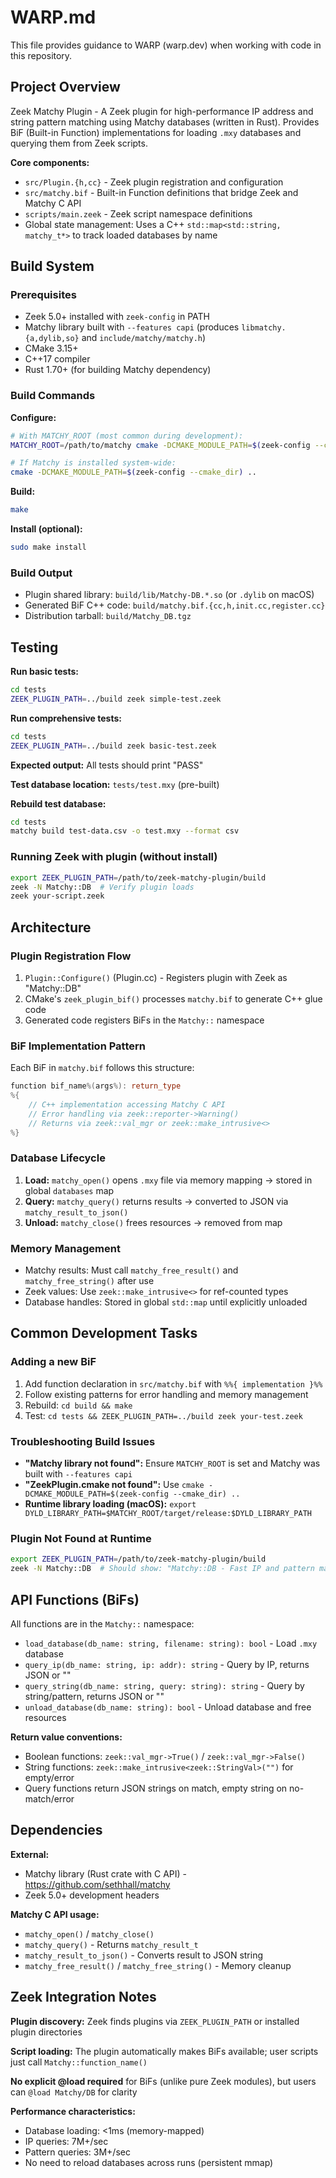 # WARP.md

This file provides guidance to WARP (warp.dev) when working with code in this repository.

## Project Overview

Zeek Matchy Plugin - A Zeek plugin for high-performance IP address and string pattern matching using Matchy databases (written in Rust). Provides BiF (Built-in Function) implementations for loading `.mxy` databases and querying them from Zeek scripts.

**Core components:**
- `src/Plugin.{h,cc}` - Zeek plugin registration and configuration
- `src/matchy.bif` - Built-in Function definitions that bridge Zeek and Matchy C API
- `scripts/main.zeek` - Zeek script namespace definitions
- Global state management: Uses a C++ `std::map<std::string, matchy_t*>` to track loaded databases by name

## Build System

### Prerequisites
- Zeek 5.0+ installed with `zeek-config` in PATH
- Matchy library built with `--features capi` (produces `libmatchy.{a,dylib,so}` and `include/matchy/matchy.h`)
- CMake 3.15+
- C++17 compiler
- Rust 1.70+ (for building Matchy dependency)

### Build Commands

**Configure:**
```bash
# With MATCHY_ROOT (most common during development):
MATCHY_ROOT=/path/to/matchy cmake -DCMAKE_MODULE_PATH=$(zeek-config --cmake_dir) ..

# If Matchy is installed system-wide:
cmake -DCMAKE_MODULE_PATH=$(zeek-config --cmake_dir) ..
```

**Build:**
```bash
make
```

**Install (optional):**
```bash
sudo make install
```

### Build Output
- Plugin shared library: `build/lib/Matchy-DB.*.so` (or `.dylib` on macOS)
- Generated BiF C++ code: `build/matchy.bif.{cc,h,init.cc,register.cc}`
- Distribution tarball: `build/Matchy_DB.tgz`

## Testing

**Run basic tests:**
```bash
cd tests
ZEEK_PLUGIN_PATH=../build zeek simple-test.zeek
```

**Run comprehensive tests:**
```bash
cd tests
ZEEK_PLUGIN_PATH=../build zeek basic-test.zeek
```

**Expected output:** All tests should print "PASS"

**Test database location:** `tests/test.mxy` (pre-built)

**Rebuild test database:**
```bash
cd tests
matchy build test-data.csv -o test.mxy --format csv
```

### Running Zeek with plugin (without install)
```bash
export ZEEK_PLUGIN_PATH=/path/to/zeek-matchy-plugin/build
zeek -N Matchy::DB  # Verify plugin loads
zeek your-script.zeek
```

## Architecture

### Plugin Registration Flow
1. `Plugin::Configure()` (Plugin.cc) - Registers plugin with Zeek as "Matchy::DB"
2. CMake's `zeek_plugin_bif()` processes `matchy.bif` to generate C++ glue code
3. Generated code registers BiFs in the `Matchy::` namespace

### BiF Implementation Pattern
Each BiF in `matchy.bif` follows this structure:
```cpp
function bif_name%(args%): return_type
%{
    // C++ implementation accessing Matchy C API
    // Error handling via zeek::reporter->Warning()
    // Returns via zeek::val_mgr or zeek::make_intrusive<>
%}
```

### Database Lifecycle
1. **Load:** `matchy_open()` opens `.mxy` file via memory mapping → stored in global `databases` map
2. **Query:** `matchy_query()` returns results → converted to JSON via `matchy_result_to_json()`
3. **Unload:** `matchy_close()` frees resources → removed from map

### Memory Management
- Matchy results: Must call `matchy_free_result()` and `matchy_free_string()` after use
- Zeek values: Use `zeek::make_intrusive<>` for ref-counted types
- Database handles: Stored in global `std::map` until explicitly unloaded

## Common Development Tasks

### Adding a new BiF
1. Add function declaration in `src/matchy.bif` with `%%{ implementation }%%`
2. Follow existing patterns for error handling and memory management
3. Rebuild: `cd build && make`
4. Test: `cd tests && ZEEK_PLUGIN_PATH=../build zeek your-test.zeek`

### Troubleshooting Build Issues
- **"Matchy library not found":** Ensure `MATCHY_ROOT` is set and Matchy was built with `--features capi`
- **"ZeekPlugin.cmake not found":** Use `cmake -DCMAKE_MODULE_PATH=$(zeek-config --cmake_dir) ..`
- **Runtime library loading (macOS):** `export DYLD_LIBRARY_PATH=$MATCHY_ROOT/target/release:$DYLD_LIBRARY_PATH`

### Plugin Not Found at Runtime
```bash
export ZEEK_PLUGIN_PATH=/path/to/zeek-matchy-plugin/build
zeek -N Matchy::DB  # Should show: "Matchy::DB - Fast IP and pattern matching..."
```

## API Functions (BiFs)

All functions are in the `Matchy::` namespace:

- `load_database(db_name: string, filename: string): bool` - Load `.mxy` database
- `query_ip(db_name: string, ip: addr): string` - Query by IP, returns JSON or ""
- `query_string(db_name: string, query: string): string` - Query by string/pattern, returns JSON or ""
- `unload_database(db_name: string): bool` - Unload database and free resources

**Return value conventions:**
- Boolean functions: `zeek::val_mgr->True()` / `zeek::val_mgr->False()`
- String functions: `zeek::make_intrusive<zeek::StringVal>("")` for empty/error
- Query functions return JSON strings on match, empty string on no-match/error

## Dependencies

**External:**
- Matchy library (Rust crate with C API) - https://github.com/sethhall/matchy
- Zeek 5.0+ development headers

**Matchy C API usage:**
- `matchy_open()` / `matchy_close()`
- `matchy_query()` - Returns `matchy_result_t`
- `matchy_result_to_json()` - Converts result to JSON string
- `matchy_free_result()` / `matchy_free_string()` - Memory cleanup

## Zeek Integration Notes

**Plugin discovery:** Zeek finds plugins via `ZEEK_PLUGIN_PATH` or installed plugin directories

**Script loading:** The plugin automatically makes BiFs available; user scripts just call `Matchy::function_name()`

**No explicit @load required** for BiFs (unlike pure Zeek modules), but users can `@load Matchy/DB` for clarity

**Performance characteristics:**
- Database loading: <1ms (memory-mapped)
- IP queries: 7M+/sec
- Pattern queries: 3M+/sec
- No need to reload databases across runs (persistent mmap)
